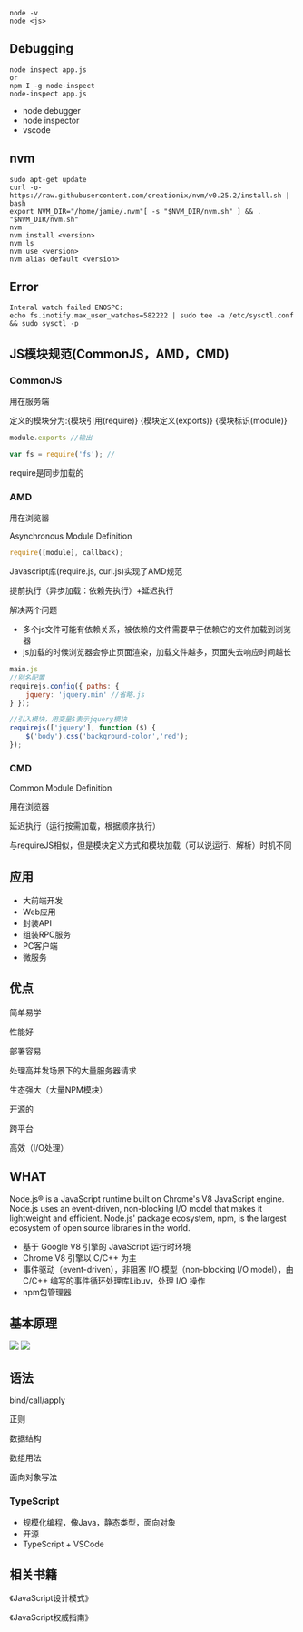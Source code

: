 

```
node -v
node <js>
```

## Debugging
```
node inspect app.js
or
npm I -g node-inspect
node-inspect app.js
```

- node debugger
- node inspector
- vscode



## nvm

```
sudo apt-get update
curl -o- https://raw.githubusercontent.com/creationix/nvm/v0.25.2/install.sh | bash
export NVM_DIR="/home/jamie/.nvm"[ -s "$NVM_DIR/nvm.sh" ] && . "$NVM_DIR/nvm.sh" 
nvm
nvm install <version>
nvm ls
nvm use <version>
nvm alias default <version>
```

## Error
```
Interal watch failed ENOSPC:
echo fs.inotify.max_user_watches=582222 | sudo tee -a /etc/sysctl.conf && sudo sysctl -p
```



## JS模块规范(CommonJS，AMD，CMD)

### CommonJS

用在服务端

定义的模块分为:{模块引用(require)} {模块定义(exports)} {模块标识(module)}

```js
module.exports //输出
```



```js
var fs = require('fs'); //
```

require是同步加载的



### AMD

用在浏览器

Asynchronous Module Definition

```js
require([module], callback);
```

Javascript库(require.js, curl.js)实现了AMD规范

提前执行（异步加载：依赖先执行）+延迟执行

解决两个问题

- 多个js文件可能有依赖关系，被依赖的文件需要早于依赖它的文件加载到浏览器
- js加载的时候浏览器会停止页面渲染，加载文件越多，页面失去响应时间越长

```js
main.js 
//别名配置
requirejs.config({ paths: {
    jquery: 'jquery.min' //省略.js 
} }); 

//引入模块，用变量$表示jquery模块 
requirejs(['jquery'], function ($) {
    $('body').css('background-color','red'); 
});
```



### CMD

Common Module Definition

用在浏览器

延迟执行（运行按需加载，根据顺序执行）

与requireJS相似，但是模块定义方式和模块加载（可以说运行、解析）时机不同







## 应用

- 大前端开发
- Web应用
- 封装API
- 组装RPC服务
- PC客户端
- 微服务



## 优点

简单易学

性能好

部署容易

处理高并发场景下的大量服务器请求

生态强大（大量NPM模块）

开源的

跨平台

高效（I/O处理）



## WHAT

Node.js® is a JavaScript runtime built on Chrome's V8 JavaScript engine. Node.js uses an event-driven, non-blocking I/O model that makes it lightweight and efficient. Node.js' package ecosystem, npm, is the largest ecosystem of open source libraries in the world.

- 基于 Google V8 引擎的 JavaScript 运行时环境
- Chrome V8 引擎以 C/C++ 为主
- 事件驱动（event-driven），非阻塞 I/O 模型（non-blocking I/O model），由C/C++ 编写的事件循环处理库Libuv，处理 I/O 操作
- npm包管理器



## 基本原理

<img src="https://static.cnodejs.org/Fh2MIT1r4YStGl9ZEEzt7N4lEbqX">



<img src="https://static.cnodejs.org/FkTMjCoX4xyL0rJtmm7oBc6V0i8W" />



## 语法

bind/call/apply

正则

数据结构

数组用法

面向对象写法



### TypeScript

- 规模化编程，像Java，静态类型，面向对象
- 开源
- TypeScript + VSCode 





## 相关书籍

《JavaScript设计模式》

《JavaScript权威指南》

